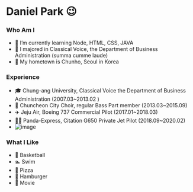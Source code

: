 # Daniel Park 😉

### Who Am I
- 🌱 I’m currently learning Node, HTML, CSS, JAVA
- 🥇 I majored in Classical Voice, the Department of Business Administration (summa cumme laude)
- 🚅 My hometown is Chunho, Seoul in Korea

### Experience
- 🎓 Chung-ang University, Classical Voice the Department of Business Administration (2007.03~2013.02 )
- 🎵 Chuncheon City Choir, regular Bass Part member (2013.03~2015.09)
- ✈️ Jeju Air, Boeing 737 Commercial Pilot (2017.01~2018.03)
- 👨‍✈ Panda-Express, Citation G650 Private Jet Pilot (2018.09~2020.02)
- ![image](https://github.com/seokeunpark/seokeunpark/assets/145525099/7b250ef0-2379-4aa1-91a1-e4c0d5daac7c)


### What I Like
- 🏀 Basketball
- 🏊 Swim
- 🍕 Pizza
- 🍔 Hamburger
- 🎥 Movie
